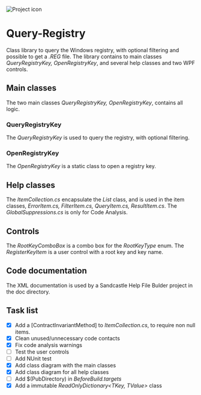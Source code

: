 ![Project icon](http://icons.iconarchive.com/icons/aroche/delta/32/Registry-Settings-icon.png)
# Query-Registry
Class library to query the Windows registry, with optional filtering and possible to get a *.REG* file. The library contains to main classes _QueryRegistryKey, OpenRegistryKey_, and several help classes and two WPF controls.

## Main classes
The two main classes _QueryRegistryKey, OpenRegistryKey_, contains all logic.
### QueryRegistryKey
The _QueryRegistryKey_ is used to query the registry, with optional filtering.

### OpenRegistryKey
The _OpenRegistryKey_ is a static class to open a registry key.

## Help classes
The _ItemCollection.cs_ encapsulate the *List* class, and is used in the item classes, _ErrorItem.cs, FilterItem.cs, QueryItem.cs, ResultItem.cs_. The _GlobalSuppressions.cs_ is only for Code Analysis.

## Controls
The _RootKeyComboBox_ is a combo box for the _RootKeyType_ enum. The _RegisterKeyItem_ is a user control with a root key and key name.

## Code documentation
The XML documentation is used by a Sandcastle Help File Bulder project in the doc directory.

## Task list
- [x] Add a [ContractInvariantMethod] to _ItemCollection.cs_, to require non null items.
- [x] Clean unused/unnecessary code contacts
- [x] Fix code analysis warnings
- [ ] Test the user controls
- [ ] Add NUnit test
- [x] Add class diagram with the main classes
- [x] Add class diagram for all help classes
- [ ] Add $(PubDirectory) in _BeforeBuild.targets_
- [x] Add a immutable _ReadOnlyDictionary<TKey, TValue>_ class